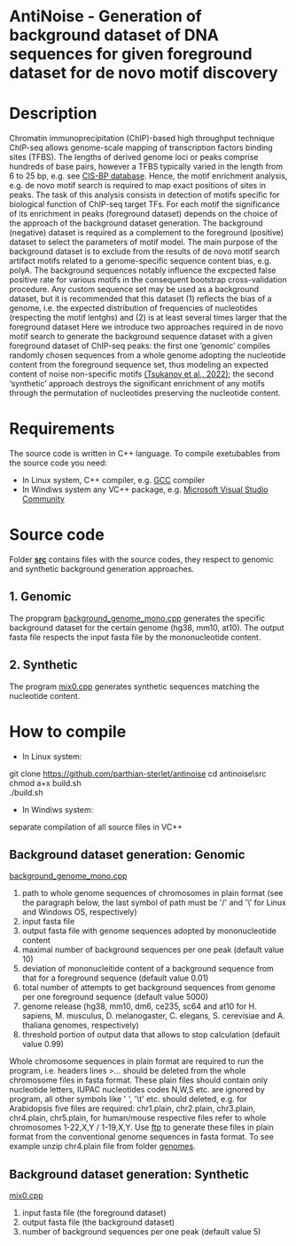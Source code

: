 # AntiNoise - Generation of background dataset of DNA sequences for given foreground dataset for de novo motif discovery
# Description
Chromatin immunoprecipitation (ChIP)-based high throughput technique ChIP-seq allows genome-scale mapping of transcription factors binding sites (TFBS). The lengths of derived genome loci or peaks comprise hundreds of base pairs, however a TFBS typically varied in the length from 6 to 25 bp, e.g. see [CIS-BP database](http://cisbp.ccbr.utoronto.ca/). Hence, the motif enrichment analysis, e.g. de novo motif search is required to map exact positions of sites in peaks. The task of this analysis consists in detection of motifs specific for biological function of ChIP-seq target TFs. For each motif the significance of its enrichment in peaks (foreground dataset) depends on the choice of the approach of the background dataset generation. The background (negative) dataset is required as a complement to the foreground (positive) dataset to select the parameters of motif model. The main purpose of the background dataset is to exclude from the results of de novo motif search artifact motifs related to a genome-specific sequence content bias, e.g. polyA. The background sequences notably influence the excpected false positive rate for various motifs in the consequent bootstrap cross-validation procedure. Any custom sequence set may be used as a background dataset, but it is recommended that this dataset (1) reflects the bias of a genome, i.e. the expected distribution of frequencies of nucleotides (respecting the motif lentghs) and (2) is at least several times larger that the foreground dataset
Here we introduce two approaches required in de novo motif search to generate the background sequence dataset with a given foreground dataset of ChIP-seq peaks: the first one ’genomic’ compiles randomly chosen sequences from a whole genome adopting the nucleotide content from the foreground sequence set, thus modeling an expected content of noise non-specific motifs [(Tsukanov et al., 2022)](https://doi.org/10.3389/fpls.2022.938545); the second ‘synthetic’ approach destroys the significant enrichment of any motifs through the permutation of nucleotides preserving the nucleotide content. 
# Requirements
The source code is written in C++ language. To compile exetubables from the source code you need:

* In Linux system, C++ compiler, e.g. [GCC](https://gcc.gnu.org/) compiler 
* In Windiws system any VC++ package, e.g. [Microsoft Visual Studio Community](https://visualstudio.microsoft.com/vs/community/)

# Source code
Folder [**src**](https://github.com/parthian-sterlet/antinoise/tree/main/src) contains files with the source codes, they respect to  genomic and synthetic background generation approaches.
## 1. Genomic
The propgram [background_genome_mono.cpp](https://github.com/parthian-sterlet/antinoise/blob/main/src/background_genome_mono.cpp) generates the specific background dataset for the certain genome (hg38, mm10, at10). The output fasta file respects the input fasta file by the mononucleotide content. 
## 2. Synthetic
The program [mix0.cpp](https://github.com/parthian-sterlet/sitega/blob/master/src/mix0.cpp) generates synthetic sequences matching the nucleotide content.
# How to compile
* In Linux system: 

git clone https://github.com/parthian-sterlet/antinoise
cd antinoise\src\
chmod a+x build.sh\
./build.sh

* In Windiws system:

separate compilation of all source files in VC++
## Background dataset generation: Genomic

[background_genome_mono.cpp](https://github.com/parthian-sterlet/sitega/blob/master/src/background_genome_mono.cpp)
1. path to whole genome sequences of chromosomes in plain format (see the paragraph below, the last symbol of path must be '/' and '\\' for Linux and Windows OS, respectively)
2. input fasta file
3. output fasta file with genome sequences adopted by mononucleotide content
4. maximal number of background sequences per one peak (default value 10)
5. deviation of mononucleitide content of a background sequence from that for a foreground sequence (default value 0.01)
6. total number of attempts to get background sequences from genome per one foreground sequence (default value 5000)
7. genome release (hg38, mm10, dm6, ce235, sc64 and at10 for H. sapiens, M. musculus, D. melanogaster, C. elegans, S. cerevisiae and A. thaliana genomes, respectively)
8. threshold portion of output data that allows to stop calculation (default value 0.99)

Whole chromosome sequences in plain format are required to run the program, i.e. headers lines >... should be deleted from the whole chromosome files in fasta format. These plain files should contain only nucleotide letters, IUPAC nucleotides codes N,W,S etc. are ignored by program, all other symbols like ' ', '\t' etc. should deleted, e.g. for Arabidopsis five files are required: chr1.plain, chr2.plain, chr3.plain, chr4.plain, chr5.plain, for human/mouse respective files refer to whole chromosomes 1-22,X,Y / 1-19,X,Y. Use [ftp](https://github.com/parthian-sterlet/antinoise/blob/main/src/ftp) to generate these files in plain format from the conventional genome sequences in fasta format. To see example unzip chr4.plain file from folder [genomes](https://github.com/parthian-sterlet/sitega/tree/master/genomes). 

## Background dataset generation: Synthetic
[mix0.cpp](https://github.com/parthian-sterlet/sitega/blob/master/src/mix0.cpp)
1. input fasta file (the foreground dataset)
2. output fasta file (the background dataset)
3. number of background sequences per one peak (default value 5)
